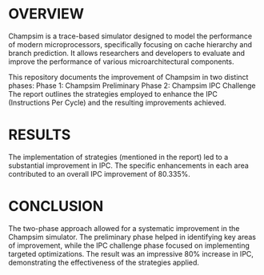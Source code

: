 # OVERVIEW
Champsim is a trace-based simulator designed to model the performance of modern microprocessors, specifically focusing on cache hierarchy and branch prediction.
It allows researchers and developers to evaluate and improve the performance of various microarchitectural components.


This repository documents the improvement of Champsim in two distinct phases:
Phase 1: Champsim Preliminary
Phase 2: Champsim IPC Challenge
The report outlines the strategies employed to enhance the IPC (Instructions Per Cycle) and the resulting improvements achieved.

# RESULTS
The implementation of strategies (mentioned in the report) led to a substantial improvement in IPC. The specific enhancements in each area contributed to an overall IPC improvement of 80.335%.

# CONCLUSION

The two-phase approach allowed for a systematic improvement in the Champsim simulator. The preliminary phase helped in identifying key areas of improvement, while the IPC challenge phase focused on implementing targeted optimizations. The result was an impressive 80% increase in IPC, demonstrating the effectiveness of the strategies applied.
